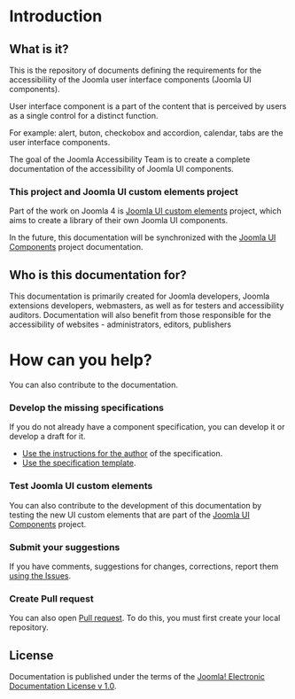 # Introduction
## What is it?
This is the repository of documents defining the requirements for the accessibiliity of the Joomla user interface components (Joomla UI components).

User interface component is a part of the content that is perceived by users as a single control for a distinct function.

For example: alert, buton, checkobox and accordion, calendar, tabs are the user interface components. 

The goal of the Joomla Accessibility Team is to create a complete documentation of the accessibility of Joomla UI components.

### This project and Joomla UI custom elements project
Part of the work on Joomla 4 is [Joomla UI custom elements](https://github.com/joomla-projects/custom-elements/) project, which aims to create a library of their own Joomla UI components.

In the future, this documentation will be synchronized with the [Joomla UI Components](https://joomla-projects.github.io/custom-elements/#/) project documentation.

## Who is this documentation for?

This documentation is primarily created for Joomla developers, Joomla extensions developers, webmasters, as well as for testers and accessibility auditors. Documentation will also benefit from those responsible for the accessibility  of websites - administrators, editors, publishers

# How can you help?
You can also contribute to the documentation.

### Develop the missing specifications
If you do not already have a component specification, you can develop it or develop a draft for it.
* [Use the instructions for the author](INSTRUCTION.md) of the specification.
* [Use the specification template](template-description.md).

### Test Joomla UI custom elements
You can also contribute to the development of this documentation by testing the new UI custom elements that are part of the [Joomla UI Components](https://joomla-projects.github.io/custom-elements/#/) project. 

### Submit your suggestions
If you have comments, suggestions for changes, corrections, report them [using the Issues](https://github.com/joomla/accessibility/issues).

### Create Pull request
You can also open [Pull request](https://github.com/joomla/accessibility/pulls). To do this, you must first create your local repository.

## License
Documentation is published under the terms of the [Joomla! Electronic Documentation License v 1.0](LICENSE.md).
